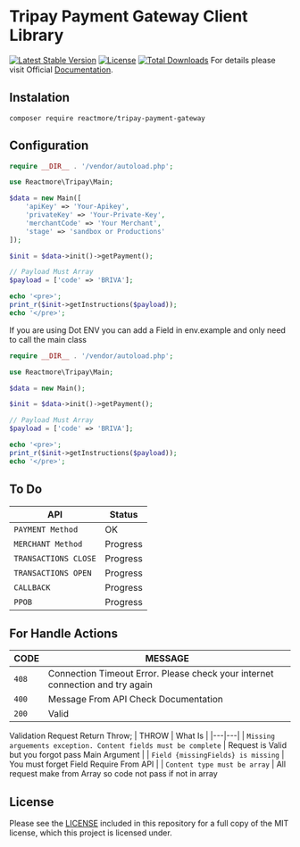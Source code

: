 Tripay Payment Gateway Client Library
===============
[![Latest Stable Version](http://poser.pugx.org/reactmore/tripay-payment-gateway/v)](https://packagist.org/packages/reactmore/tripay-payment-gateway) [![License](http://poser.pugx.org/reactmore/tripay-payment-gateway/license)](https://packagist.org/packages/reactmore/tripay-payment-gateway) [![Total Downloads](http://poser.pugx.org/reactmore/tripay-payment-gateway/downloads)](https://packagist.org/packages/reactmore/tripay-payment-gateway)
For details please visit Official [Documentation](https://payment.tripay.co.id/developer).

## Instalation
```
composer require reactmore/tripay-payment-gateway
```

## Configuration
```php
require __DIR__ . '/vendor/autoload.php';

use Reactmore\Tripay\Main;

$data = new Main([
    'apiKey' => 'Your-Apikey',
    'privateKey' => 'Your-Private-Key',
    'merchantCode' => 'Your Merchant',
    'stage' => 'sandbox or Productions'
]);

$init = $data->init()->getPayment();

// Payload Must Array
$payload = ['code' => 'BRIVA'];

echo '<pre>';
print_r($init->getInstructions($payload));
echo '</pre>';
```

If you are using Dot ENV you can add a Field in env.example and only need to call the main class

```php
require __DIR__ . '/vendor/autoload.php';

use Reactmore\Tripay\Main;

$data = new Main();

$init = $data->init()->getPayment();

// Payload Must Array
$payload = ['code' => 'BRIVA'];

echo '<pre>';
print_r($init->getInstructions($payload));
echo '</pre>';
```

## To Do

| API  | Status |
|---|---|
| `PAYMENT Method` | OK |
| `MERCHANT Method` | Progress |
| `TRANSACTIONS CLOSE` | Progress |
| `TRANSACTIONS OPEN` | Progress |
| `CALLBACK` | Progress |
| `PPOB` | Progress |

## For Handle Actions 


| CODE  | MESSAGE |
|---|---|
| `408` | Connection Timeout Error. Please check your internet connection and try again |
| `400` | Message From API Check Documentation |
| `200` | Valid |

Validation Request
Return Throw;
| THROW  | What Is |
|---|---|
| `Missing arguements exception. Content fields must be complete` | Request is Valid but you forgot pass Main Argument |
| `Field {missingFields} is missing` | You must forget Field Require From API |
| `Content type must be array` | All request make from Array so code not pass if not in array


## License

Please see the [LICENSE](LICENSE) included in this repository for a full copy of the MIT license, which this project is licensed under.



